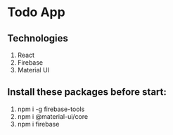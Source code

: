 # Todo App

## Technologies

1. React
2. Firebase
3. Material UI

## Install these packages before start:

1. npm i -g firebase-tools
2. npm i @material-ui/core
3. npm i firebase
